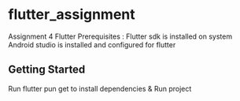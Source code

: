 # flutter_assignment

Assignment 4 Flutter
Prerequisites : Flutter sdk is installed on system
Android studio is installed and configured for flutter
## Getting Started

Run flutter pun get to install dependencies &
Run project 
